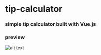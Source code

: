 # tip-calculator

### simple tip calculator built with Vue.js

### preview
![alt text](https://i.gyazo.com/3dd009cca3172588a10d7a05144b3627.png)
